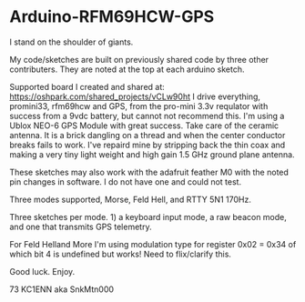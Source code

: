 # Arduino-RFM69HCW-GPS

I stand on the shoulder of giants.

My code/sketches are built on previously shared code by three other contributers.  They are noted at the top at each arduino sketch.

Supported board I created and shared at:  https://oshpark.com/shared_projects/vCLw90ht   I drive everything, promini33, rfm69hcw and GPS,  from the pro-mini 3.3v requlator with success from a 9vdc battery, but cannot not recommend this.  I'm using a Ublox NEO-6 GPS Module with great success.  Take care of the ceramic antenna.  It is a brick dangling on a thread and when the center conductor breaks fails to work.  I've repaird mine by stripping back the thin coax and making a very tiny light weight and high gain 1.5 GHz ground plane antenna.

These sketches may also work with the adafruit feather M0 with the noted pin changes in software.  I do not have one and could not test.

Three modes supported, Morse, Feld Hell, and RTTY 5N1 170Hz.

Three sketches per mode.  1) a keyboard input mode, a raw beacon mode, and one that transmits GPS telemetry.

For Feld Helland More I'm using modulation type for register 0x02 = 0x34 of which bit 4 is undefined but works!  Need to flix/clarify this.

Good luck.  Enjoy.

73 KC1ENN aka SnkMtn000
